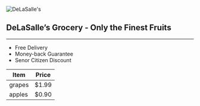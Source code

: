 ![DeLaSalle's](https://home.manhattan.edu/~marc.waldman/images/dls.png)
## DeLaSalle’s Grocery - Only the Finest Fruits
--- 
- Free Delivery
- Money-back Guarantee
- Senor Citizen Discount

| Item | Price |
|------|-------|
|grapes| $1.99 |
|apples| $0.90 |
